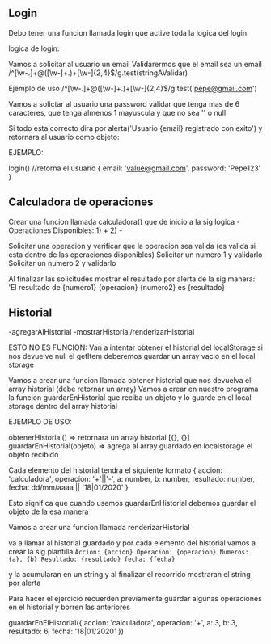 ## Login

Debo tener una funcion llamada login que active toda la logica del login

logica de login:

Vamos a solicitar al usuario un email
Validarermos que el email sea un email
/^[\w-\.]+@([\w-]+\.)+[\w-]{2,4}$/g.test(stringAValidar)

Ejemplo de uso
/^[\w-\.]+@([\w-]+\.)+[\w-]{2,4}$/g.test('pepe@gmail.com')

Vamos a solictar al usuario una password 
validar que tenga mas de 6 caracteres, que tenga almenos 1 mayuscula y que no sea '' o null

Si todo esta correcto dira por alerta('Usuario {email} registrado con exito') y retornara al usuario como objeto:

EJEMPLO:

login() //retorna  el usuario {
    email: 'value@gmail.com',
    password: 'Pepe123'
}


## Calculadora de operaciones

Crear una funcion llamada calculadora() que de inicio a la sig logica
-Operaciones Disponibles:
    1) +
    2) -

Solicitar una operacion y verificar que la operacion sea valida (es valida si esta dentro de las operaciones disponibles)
Solicitar un numero 1 y validarlo
Solicitar un numero 2 y validarlo

Al finalizar las solicitudes mostrar el resultado por alerta de la sig manera:
'El resultado de {numero1} {operacion} {numero2} es {resultado}



## Historial


-agregarAlHistorial
-mostrarHistorial/renderizarHistorial


ESTO NO ES FUNCION: Van a intentar obtener el historial del localStorage si nos devuelve null el getItem deberemos guardar un array vacio en el local storage

Vamos a crear una funcion llamada obtener historial que nos devuelva el array historial (debe retornar un array)
Vamos a crear en nuestro programa la funcion guardarEnHistorial que reciba un objeto y lo guarde en el local storage dentro del array historial

EJEMPLO DE USO:

obtenerHistorial() => retornara un array historial [{}, {}]
guardarEnHistorial(objeto) => agrega al array guardado en localstorage el objeto recibido

Cada elemento del historial tendra el siguiente formato
{
    accion: 'calculadora',
    operacion: '+'||'-',
    a: number,
    b: number,
    resultado: number,
    fecha: dd/mm/aaaa || '18|01/2020'
}

Esto significa que cuando usemos guardarEnHistorial debemos guardar el objeto de la esa manera


Vamos a crear una funcion llamada renderizarHistorial

va a llamar al historial guardado y por cada elemento del historial vamos a crear la sig plantilla 
`
Accion: {accion}
Operacion: {operacion}
Numeros: {a}, {b}
Resultado: {resultado}
fecha: {fecha}
`

y la acumularan en un string y al finalizar el recorrido mostraran el string por alerta


Para hacer el ejercicio recuerden previamente guardar algunas operaciones en el historial y borren las anteriores

guardarEnElHistorial({
    accion: 'calculadora',
    operacion: '+',
    a: 3,
    b: 3,
    resultado: 6,
    fecha:  '18|01/2020'
})